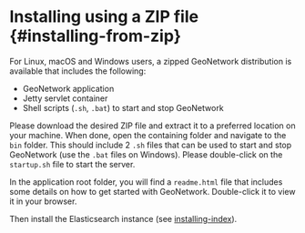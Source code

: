 # Installing using a ZIP file {#installing-from-zip}

For Linux, macOS and Windows users, a zipped GeoNetwork distribution is available that includes the following:

-   GeoNetwork application
-   Jetty servlet container
-   Shell scripts (`.sh`, `.bat`) to start and stop GeoNetwork

Please download the desired ZIP file and extract it to a preferred location on your machine. When done, open the containing folder and navigate to the `bin` folder. This should include 2 `.sh` files that can be used to start and stop GeoNetwork (use the `.bat` files on Windows). Please double-click on the `startup.sh` file to start the server.

In the application root folder, you will find a `readme.html` file that includes some details on how to get started with GeoNetwork. Double-click it to view it in your browser.

Then install the Elasticsearch instance (see [installing-index](installing-index.md)).
